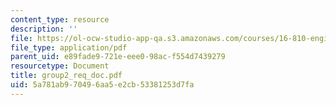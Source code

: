 ```yaml
---
content_type: resource
description: ''
file: https://ol-ocw-studio-app-qa.s3.amazonaws.com/courses/16-810-engineering-design-and-rapid-prototyping-january-iap-2005/5a781ab970496aa5e2cb53381253d7fa_group2_req_doc.pdf
file_type: application/pdf
parent_uid: e89fade9-721e-eee0-98ac-f554d7439279
resourcetype: Document
title: group2_req_doc.pdf
uid: 5a781ab9-7049-6aa5-e2cb-53381253d7fa
---
```

